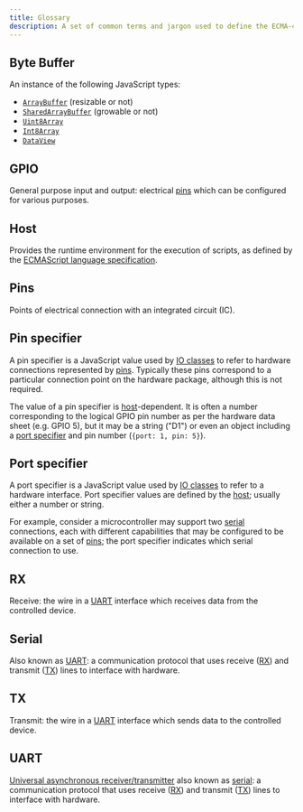 ```yaml
---
title: Glossary
description: A set of common terms and jargon used to define the ECMA-419 APIs
---
```


## Byte Buffer

An instance of the following JavaScript types:

- [`ArrayBuffer`](https://developer.mozilla.org/en-US/docs/Web/JavaScript/Reference/Global_Objects/ArrayBuffer) (resizable or not)
- [`SharedArrayBuffer`](https://developer.mozilla.org/en-US/docs/Web/JavaScript/Reference/Global_Objects/SharedArrayBuffer) (growable or not)
- [`Uint8Array`](https://developer.mozilla.org/en-US/docs/Web/JavaScript/Reference/Global_Objects/Uint8Array)
- [`Int8Array`](https://developer.mozilla.org/en-US/docs/Web/JavaScript/Reference/Global_Objects/Int8Array)
- [`DataView`](https://developer.mozilla.org/en-US/docs/Web/JavaScript/Reference/Global_Objects/DataView)

## GPIO

General purpose input and output: electrical [pins](/glossary/#pins) which can be configured for various purposes.

## Host

Provides the runtime environment for the execution of scripts, as defined by the [ECMAScript language specification](https://262.ecma-international.org/#sec-hosts-and-implementations).

## Pins

Points of electrical connection with an integrated circuit (IC).

## Pin specifier

A pin specifier is a JavaScript value used by [IO classes](/api/io-class/) to refer to hardware connections represented by [pins](/glossary/#pins). Typically these pins correspond to a particular connection point on the hardware package, although this is not required.

The value of a pin specifier is [host](/glossary/#host)-dependent. It is often a number corresponding to the logical GPIO pin number as per the hardware data sheet (e.g. GPIO 5), but it may be a string ("D1") or even an object including a [port specifier](/glossary/#port-specifier) and pin number (`{port: 1, pin: 5}`).

## Port specifier

A port specifier is a JavaScript value used by [IO classes](/api/io-class/) to refer to a hardware interface. Port specifier values are defined by the [host](/glossary/#host); usually either a number or string.

For example, consider a microcontroller may support two [serial](/glossary/#serial) connections, each with different capabilities that may be configured to be available on a set of [pins](/glossary/#pins); the port specifier indicates which serial connection to use.

## RX

Receive: the wire in a [UART](/glossary/#uart) interface which receives data from the controlled device.

## Serial

Also known as [UART](/glossary/#uart): a communication protocol that uses receive ([RX](/glossary/#rx)) and transmit ([TX](/glossary/#tx)) lines to interface with hardware.

## TX

Transmit: the wire in a [UART](/glossary/#uart) interface which sends data to the controlled device.

## UART

[Universal asynchronous receiver/transmitter](https://en.wikipedia.org/wiki/Universal_asynchronous_receiver-transmitter) also known as [serial](/glossary/#serial): a communication protocol that uses receive ([RX](/glossary/#rx)) and transmit ([TX](/glossary/#tx)) lines to interface with hardware.
